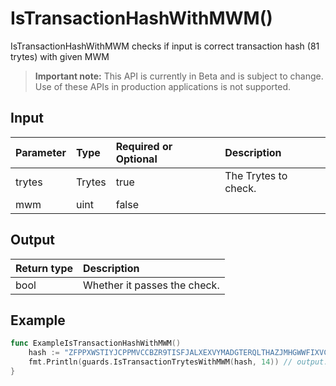 # IsTransactionHashWithMWM()
IsTransactionHashWithMWM checks if input is correct transaction hash (81 trytes) with given MWM
> **Important note:** This API is currently in Beta and is subject to change. Use of these APIs in production applications is not supported.

## Input

| Parameter       | Type | Required or Optional | Description |
|:---------------|:--------|:--------| :--------|
| trytes | Trytes | true | The Trytes to check.  |
| mwm | uint | false |   |


## Output

| Return type     | Description |
|:---------------|:--------|
| bool | Whether it passes the check. |



## Example

```go
func ExampleIsTransactionHashWithMWM() 
	hash := "ZFPPXWSTIYJCPPMVCCBZR9TISFJALXEXVYMADGTERQLTHAZJMHGWWFIXVCVPJRBUYLKMTLLKMTWMA9999"
	fmt.Println(guards.IsTransactionTrytesWithMWM(hash, 14)) // output: true
}

```
